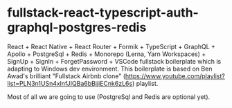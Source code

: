 # fullstack-react-typescript-auth-graphql-postgres-redis

React + React Native + React Router + Formik + TypeScript + GraphQL + Apollo + PostgreSql + Redis + Monorepo (Lerna, Yarn Workspaces) + SignUp + SignIn + ForgetPassword + VSCode fullstack boilerplate which is adapting to Windows dev environment.
This boilerplate is based on Ben Awad's brilliant "Fullstack Airbnb clone" (https://www.youtube.com/playlist?list=PLN3n1USn4xlnfJIQBa6bBjjiECnk6zL6s) playlist.

Most of all we are going to use (PostgreSql and Redis are optional yet).
